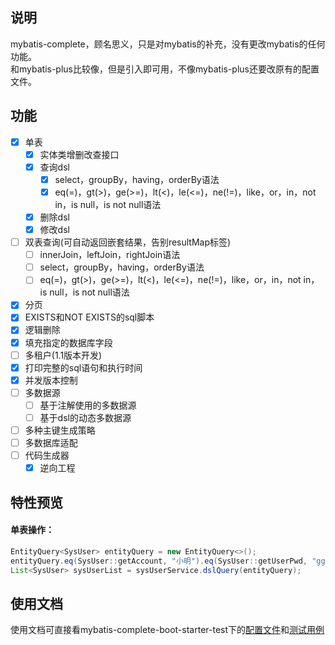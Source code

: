 ## 说明
mybatis-complete，顾名思义，只是对mybatis的补充，没有更改mybatis的任何功能。  
和mybatis-plus比较像，但是引入即可用，不像mybatis-plus还要改原有的配置文件。

## 功能
- [x] 单表
  - [x] 实体类增删改查接口
  - [x] 查询dsl
    - [x] select，groupBy，having，orderBy语法
    - [x] eq(=)，gt(>)，ge(>=)，lt(<)，le(<=)，ne(!=)，like，or，in，not in，is null，is not null语法
  - [x] 删除dsl
  - [x] 修改dsl
- [ ] 双表查询(可自动返回嵌套结果，告别resultMap标签)
  - [ ] innerJoin，leftJoin，rightJoin语法
  - [ ] select，groupBy，having，orderBy语法
  - [ ] eq(=)，gt(>)，ge(>=)，lt(<)，le(<=)，ne(!=)，like，or，in，not in，is null，is not null语法
- [x] 分页
- [x] EXISTS和NOT EXISTS的sql脚本
- [x] 逻辑删除
- [x] 填充指定的数据库字段
- [ ] 多租户(1.1版本开发)
- [x] 打印完整的sql语句和执行时间
- [x] 并发版本控制
- [ ] 多数据源
  - [ ] 基于注解使用的多数据源
  - [ ] 基于dsl的动态多数据源
- [ ] 多种主键生成策略
- [ ] 多数据库适配
- [ ] 代码生成器
  - [x] 逆向工程

## 特性预览
#### 单表操作：  
```java
EntityQuery<SysUser> entityQuery = new EntityQuery<>();
entityQuery.eq(SysUser::getAccount, "小明").eq(SysUser::getUserPwd, "ggg").asc(SysUser::getId);
List<SysUser> sysUserList = sysUserService.dslQuery(entityQuery);
```

## 使用文档
使用文档可直接看mybatis-complete-boot-starter-test下的[配置文件](https://github.com/tailwolf/mybatis-complete/blob/0.x/mybatis-complete-boot-starter-test/src/main/resources/application.yml)和[测试用例](https://github.com/tailwolf/mybatis-complete/tree/0.x/mybatis-complete-boot-starter-test/src/test/java/com/tailwolf/test/doc)
